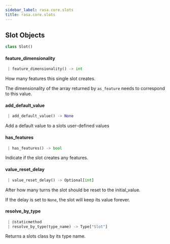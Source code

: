 ```yaml
---
sidebar_label: rasa.core.slots
title: rasa.core.slots
---
```

## Slot Objects

```python
class Slot()
```

#### feature\_dimensionality

```python
 | feature_dimensionality() -> int
```

How many features this single slot creates.

The dimensionality of the array returned by `as_feature` needs
to correspond to this value.

#### add\_default\_value

```python
 | add_default_value() -> None
```

Add a default value to a slots user-defined values

#### has\_features

```python
 | has_features() -> bool
```

Indicate if the slot creates any features.

#### value\_reset\_delay

```python
 | value_reset_delay() -> Optional[int]
```

After how many turns the slot should be reset to the initial_value.

If the delay is set to `None`, the slot will keep its value forever.

#### resolve\_by\_type

```python
 | @staticmethod
 | resolve_by_type(type_name) -> Type["Slot"]
```

Returns a slots class by its type name.

